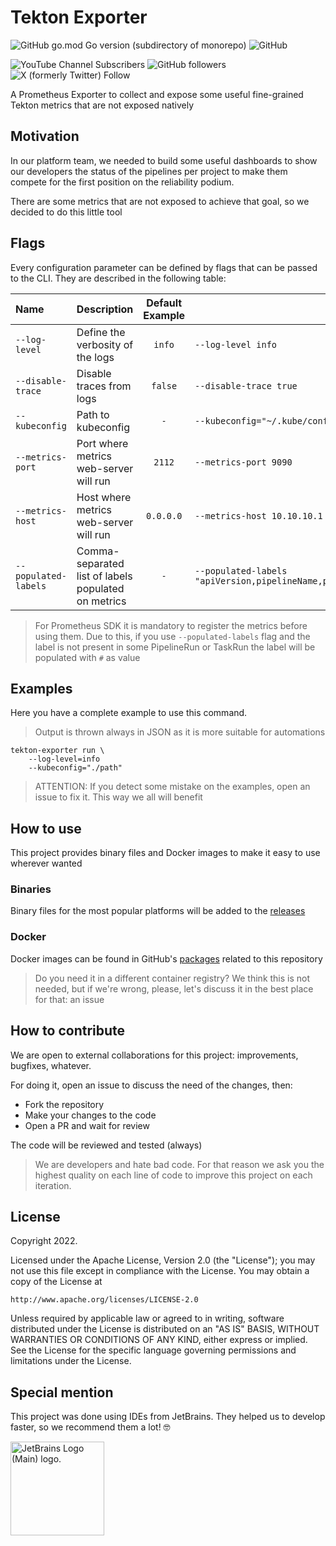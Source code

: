 # Tekton Exporter

![GitHub go.mod Go version (subdirectory of monorepo)](https://img.shields.io/github/go-mod/go-version/freepik-company/tekton-exporter)
![GitHub](https://img.shields.io/github/license/freepik-company/tekton-exporter)

![YouTube Channel Subscribers](https://img.shields.io/youtube/channel/subscribers/UCeSb3yfsPNNVr13YsYNvCAw?label=achetronic&link=http%3A%2F%2Fyoutube.com%2Fachetronic)
![GitHub followers](https://img.shields.io/github/followers/achetronic)
![X (formerly Twitter) Follow](https://img.shields.io/twitter/follow/achetronic?style=flat&logo=twitter&link=https%3A%2F%2Ftwitter.com%2Fachetronic)

A Prometheus Exporter to collect and expose some useful fine-grained Tekton metrics
that are not exposed natively

## Motivation

In our platform team, we needed to build some useful dashboards to show our developers the status of the pipelines
per project to make them compete for the first position on the reliability podium.

There are some metrics that are not exposed to achieve that goal, so we decided to do this little tool

## Flags

Every configuration parameter can be defined by flags that can be passed to the CLI.
They are described in the following table:

| Name                 | Description                                         | Default Example |                                                            |
|:---------------------|:----------------------------------------------------|:---------------:|------------------------------------------------------------|
| `--log-level`        | Define the verbosity of the logs                    |     `info`      | `--log-level info`                                         |
| `--disable-trace`    | Disable traces from logs                            |     `false`     | `--disable-trace true`                                     |
| `--kubeconfig`       | Path to kubeconfig                                  |       `-`       | `--kubeconfig="~/.kube/config"`                            |   
| `--metrics-port`     | Port where metrics web-server will run              |     `2112`      | `--metrics-port 9090`                                      |
| `--metrics-host`     | Host where metrics web-server will run              |    `0.0.0.0`    | `--metrics-host 10.10.10.1`                                |
| `--populated-labels` | Comma-separated list of labels populated on metrics |       `-`       | `--populated-labels "apiVersion,pipelineName,projectName"` |

> For Prometheus SDK it is mandatory to register the metrics before using them. 
> Due to this, if you use `--populated-labels` flag and the label is not present in some PipelineRun or TaskRun
> the label will be populated with `#` as value

## Examples

Here you have a complete example to use this command.

> Output is thrown always in JSON as it is more suitable for automations

```console
tekton-exporter run \
    --log-level=info
    --kubeconfig="./path"
```

> ATTENTION:
> If you detect some mistake on the examples, open an issue to fix it. This way we all will benefit

## How to use

This project provides binary files and Docker images to make it easy to use wherever wanted

### Binaries

Binary files for the most popular platforms will be added to the [releases](https://github.com/freepik-company/tekton-exporter/releases)

### Docker

Docker images can be found in GitHub's [packages](https://github.com/freepik-company/tekton-exporter/pkgs/container/tekton-exporter)
related to this repository

> Do you need it in a different container registry? We think this is not needed, but if we're wrong, please, let's discuss
> it in the best place for that: an issue

## How to contribute

We are open to external collaborations for this project: improvements, bugfixes, whatever.

For doing it, open an issue to discuss the need of the changes, then:

- Fork the repository
- Make your changes to the code
- Open a PR and wait for review

The code will be reviewed and tested (always)

> We are developers and hate bad code. For that reason we ask you the highest quality
> on each line of code to improve this project on each iteration.

## License

Copyright 2022.

Licensed under the Apache License, Version 2.0 (the "License");
you may not use this file except in compliance with the License.
You may obtain a copy of the License at

    http://www.apache.org/licenses/LICENSE-2.0

Unless required by applicable law or agreed to in writing, software
distributed under the License is distributed on an "AS IS" BASIS,
WITHOUT WARRANTIES OR CONDITIONS OF ANY KIND, either express or implied.
See the License for the specific language governing permissions and
limitations under the License.

## Special mention

This project was done using IDEs from JetBrains. They helped us to develop faster, so we recommend them a lot! 🤓

<img src="https://resources.jetbrains.com/storage/products/company/brand/logos/jb_beam.png" alt="JetBrains Logo (Main) logo." width="150">
